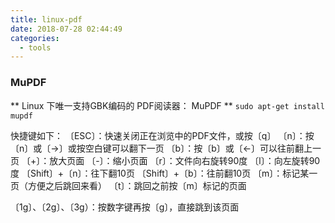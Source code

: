 ```yaml
---
title: linux-pdf
date: 2018-07-28 02:44:49
categories:
  - tools
---
```


### MuPDF
** Linux 下唯一支持GBK编码的 PDF阅读器： MuPDF **
`sudo apt-get install mupdf`

<!--more-->
快捷键如下：
〔ESC〕：快速关闭正在浏览中的PDF文件，或按〔q〕
〔n〕：按〔n〕或〔→〕或按空白键可以翻下一页
〔b〕：按〔b〕或〔←〕可以往前翻上一页
〔+〕：放大页面
〔-〕：缩小页面
〔r〕：文件向右旋转90度
〔l〕：向左旋转90度
〔Shift〕+〔n〕：往下翻10页
〔Shift〕+〔b〕：往前翻10页
〔m〕：标记某一页（方便之后跳回来看）
〔t〕：跳回之前按〔m〕标记的页面

〔1g〕、〔2g〕、〔3g）：按数字键再按〔g〕，直接跳到该页面 